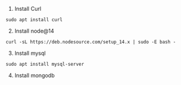 1. Install Curl
```
sudo apt install curl
```

2. Install node@14
```
curl -sL https://deb.nodesource.com/setup_14.x | sudo -E bash -
```
3. Install mysql
```
sudo apt install mysql-server
```
4. Install mongodb
